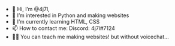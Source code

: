 - 👋 Hi, I’m @4j7l,
- 👀 I’m interested in Python and making websites
- 🌱 I’m currently learning HTML, CSS
- 📫 How to contact me: Discord: 4j7l#7124
- 🧑‍🏫 You can teach me making websites! but without voicechat...


